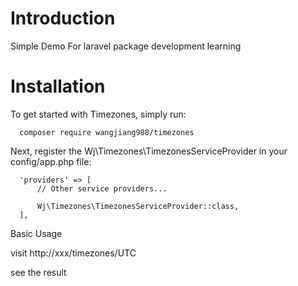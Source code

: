 # Introduction
Simple Demo For laravel package development learning
# Installation
To get started with Timezones, simply run:

      composer require wangjiang988/timezones
          
Next, register the Wj\Timezones\TimezonesServiceProvider in your config/app.php file:

      'providers' => [
          // Other service providers...

          Wj\Timezones\TimezonesServiceProvider::class,
      ],
      
Basic Usage

visit http://xxx/timezones/UTC

see the result


